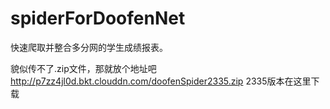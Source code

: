 # spiderForDoofenNet
快速爬取并整合多分网的学生成绩报表。

貌似传不了.zip文件，那就放个地址吧
http://p7zz4jl0d.bkt.clouddn.com/doofenSpider2335.zip
2335版本在这里下载
